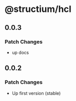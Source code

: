 # @structium/hcl

## 0.0.3

### Patch Changes

- up docs

## 0.0.2

### Patch Changes

- Up first version (stable)
